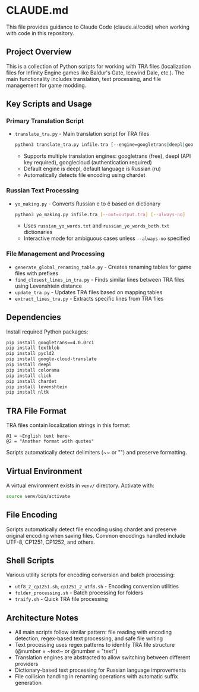 # CLAUDE.md

This file provides guidance to Claude Code (claude.ai/code) when working with code in this repository.

## Project Overview

This is a collection of Python scripts for working with TRA files (localization files for Infinity Engine games like Baldur's Gate, Icewind Dale, etc.). The main functionality includes translation, text processing, and file management for game modding.

## Key Scripts and Usage

### Primary Translation Script
- `translate_tra.py` - Main translation script for TRA files
  ```bash
  python3 translate_tra.py infile.tra [--engine=googletrans|deepl|googlecloud] [--lang=ru] [--out=output.tra]
  ```
  - Supports multiple translation engines: googletrans (free), deepl (API key required), googlecloud (authentication required)
  - Default engine is deepl, default language is Russian (ru)
  - Automatically detects file encoding using chardet

### Russian Text Processing
- `yo_making.py` - Converts Russian е to ё based on dictionary
  ```bash
  python3 yo_making.py infile.tra [--out=output.tra] [--always-no]
  ```
  - Uses `russian_yo_words.txt` and `russian_yo_words_both.txt` dictionaries
  - Interactive mode for ambiguous cases unless `--always-no` specified

### File Management and Processing
- `generate_global_renaming_table.py` - Creates renaming tables for game files with prefixes
- `find_closest_lines_in_tra.py` - Finds similar lines between TRA files using Levenshtein distance
- `update_tra.py` - Updates TRA files based on mapping tables
- `extract_lines_tra.py` - Extracts specific lines from TRA files

## Dependencies

Install required Python packages:
```bash
pip install googletrans==4.0.0rc1
pip install textblob
pip install pycld2
pip install google-cloud-translate
pip install deepl
pip install colorama
pip install click
pip install chardet
pip install levenshtein
pip install nltk
```

## TRA File Format

TRA files contain localization strings in this format:
```
@1 = ~English text here~
@2 = "Another format with quotes"
```

Scripts automatically detect delimiters (~~ or "") and preserve formatting.

## Virtual Environment

A virtual environment exists in `venv/` directory. Activate with:
```bash
source venv/bin/activate
```

## File Encoding

Scripts automatically detect file encoding using chardet and preserve original encoding when saving files. Common encodings handled include UTF-8, CP1251, CP1252, and others.

## Shell Scripts

Various utility scripts for encoding conversion and batch processing:
- `utf8_2_cp1251.sh`, `cp1251_2_utf8.sh` - Encoding conversion utilities
- `folder_processing.sh` - Batch processing for folders
- `traify.sh` - Quick TRA file processing

## Architecture Notes

- All main scripts follow similar pattern: file reading with encoding detection, regex-based text processing, and safe file writing
- Text processing uses regex patterns to identify TRA file structure (@number = ~text~ or @number = "text")
- Translation engines are abstracted to allow switching between different providers
- Dictionary-based text processing for Russian language improvements
- File collision handling in renaming operations with automatic suffix generation